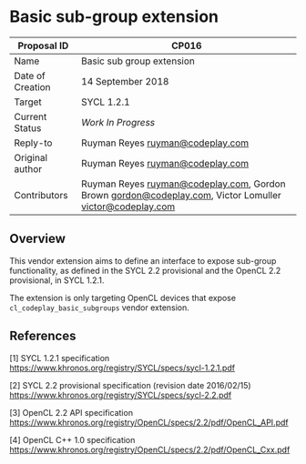 # Basic sub-group extension

| Proposal ID | CP016 |
|-------------|--------|
| Name | Basic sub group extension |
| Date of Creation | 14 September 2018 |
| Target | SYCL 1.2.1 |
| Current Status | _Work In Progress_ |
| Reply-to | Ruyman Reyes <ruyman@codeplay.com> |
| Original author | Ruyman Reyes <ruyman@codeplay.com> |
| Contributors | Ruyman Reyes <ruyman@codeplay.com>, Gordon Brown <gordon@codeplay.com>, Victor Lomuller <victor@codeplay.com> |

## Overview

This vendor extension aims to define an interface to expose sub-group functionality,
as defined in the SYCL 2.2 provisional and the OpenCL 2.2 provisional, 
in SYCL 1.2.1.

The extension is only targeting OpenCL devices that expose 
`cl_codeplay_basic_subgroups` vendor extension.


## References

[1] SYCL 1.2.1 specification
https://www.khronos.org/registry/SYCL/specs/sycl-1.2.1.pdf

[2] SYCL 2.2 provisional specification (revision date 2016/02/15)
https://www.khronos.org/registry/SYCL/specs/sycl-2.2.pdf

[3] OpenCL 2.2 API specification
https://www.khronos.org/registry/OpenCL/specs/2.2/pdf/OpenCL_API.pdf

[4] OpenCL C++ 1.0 specification
https://www.khronos.org/registry/OpenCL/specs/2.2/pdf/OpenCL_Cxx.pdf


